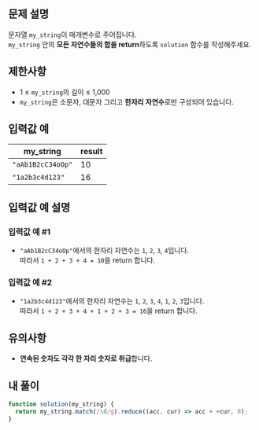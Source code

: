 ## 문제 설명

문자열 `my_string`이 매개변수로 주어집니다.  
`my_string` 안의 **모든 자연수들의 합을 return**하도록 `solution` 함수를 작성해주세요.

## 제한사항

- 1 ≤ `my_string`의 길이 ≤ 1,000
- `my_string`은 소문자, 대문자 그리고 **한자리 자연수**로만 구성되어 있습니다.

## 입력값 예

| my_string         | result |
| ----------------- | ------ |
| `"aAb1B2cC34oOp"` | 10     |
| `"1a2b3c4d123"`   | 16     |

## 입력값 예 설명

### 입력값 예 #1

- `"aAb1B2cC34oOp"`에서의 한자리 자연수는 `1`, `2`, `3`, `4`입니다.  
  따라서 `1 + 2 + 3 + 4 = 10`을 return 합니다.

### 입력값 예 #2

- `"1a2b3c4d123"`에서의 한자리 자연수는 `1`, `2`, `3`, `4`, `1`, `2`, `3`입니다.  
  따라서 `1 + 2 + 3 + 4 + 1 + 2 + 3 = 16`을 return 합니다.

## 유의사항

- **연속된 숫자도 각각 한 자리 숫자로 취급**합니다.

## 내 풀이

```js
function solution(my_string) {
  return my_string.match(/\d/g).reduce((acc, cur) => acc + +cur, 0);
}
```
